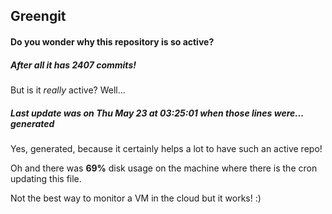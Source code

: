 ## Greengit

#### Do you wonder why this repository is so active?

##### After all it has 2407 commits!

But is it *really* active? Well...

##### Last update was on Thu May 23 at 03:25:01 when those lines were... generated

Yes, generated, because it certainly helps a lot to have such an active repo!

Oh and there was **69%** disk usage on the machine
where there is the cron updating this file.

Not the best way to monitor a VM in the cloud but it works! :)

